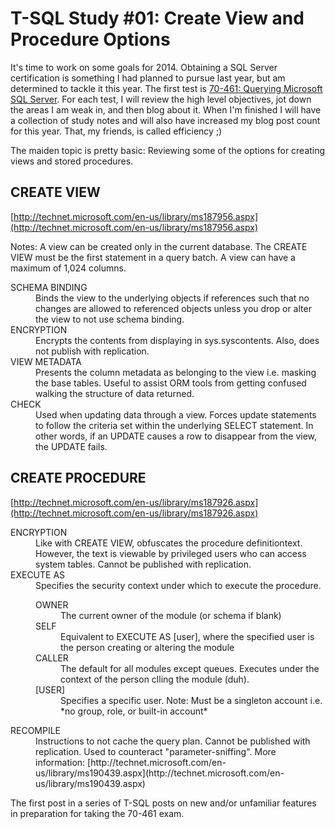 # T-SQL Study #01: Create View and Procedure Options


It's time to work on some goals for 2014. Obtaining a SQL Server certification is something I had planned to pursue last year, but am determined to tackle it this year. The first test is [70-461: Querying Microsoft SQL Server](http://www.microsoft.com/learning/en-us/exam-70-461.aspx). For each test, I will review the high level objectives, jot down the areas I am weak in, and then blog about it. When I'm finished I will have a collection of study notes and will also have increased my blog post count for this year. That, my friends, is called efficiency ;)



The maiden topic is pretty basic: Reviewing some of the options for creating views and stored procedures.


## CREATE VIEW

[http://technet.microsoft.com/en-us/library/ms187956.aspx](http://technet.microsoft.com/en-us/library/ms187956.aspx)


Notes: A view can be created only in the current database. The CREATE VIEW must be the first statement in a query batch. A view can have a maximum of 1,024 columns.

<!-- DL, DT, DD -->
<dl>
<dt>SCHEMA BINDING</dt>
<dd>Binds the view to the underlying objects if references such that no changes are allowed to referenced objects unless you drop  or alter the view to not use schema binding.</dd>
<dt>ENCRYPTION</dt>
<dd>Encrypts the contents from displaying in sys.syscontents. Also, does not publish with replication.</dd>
<dt>VIEW METADATA</dt>
<dd>Presents the column metadata as belonging to the view i.e. masking the base tables. Useful to assist ORM tools from getting confused walking the structure of data returned.</dd>
<dt>CHECK</dt>
<dd>Used when updating data through a view. Forces update statements to follow the criteria set within the underlying SELECT statement. In other words, if an UPDATE causes a row to disappear from the view, the UPDATE fails.</dd>
</dl>

## CREATE PROCEDURE

[http://technet.microsoft.com/en-us/library/ms187926.aspx](http://technet.microsoft.com/en-us/library/ms187926.aspx)

<dl>
<dt>ENCRYPTION</dt>
<dd>Like with CREATE VIEW, obfuscates the procedure definitiontext. However, the text is viewable by privileged users who can access system tables. Cannot be published with replication.</dd>
<dt>EXECUTE AS</dt>
<dd>Specifies the security context under which to execute the procedure.
<dl>
<dt>OWNER</dt>
<dd>The current owner of the module (or schema if blank)</dd>
<dt>SELF</dt>
<dd>Equivalent to EXECUTE AS [user], where the specified user is the person creating or altering the module</dd>
<dt>CALLER</dt>
<dd>The default for all modules except queues. Executes under the context of the person clling the module (duh).</dd>
<dt>[USER]</dt>
<dd>Specifies a specific user. Note: Must be a singleton account i.e. *no group, role, or built-in account*</dd>
<dl>
</dd>

<dt>RECOMPILE</dt>
<dd>Instructions to not cache the query plan. Cannot be published with replication. Used to counteract "parameter-sniffing". More information: [http://technet.microsoft.com/en-us/library/ms190439.aspx](http://technet.microsoft.com/en-us/library/ms190439.aspx)</dd>
</dl> 
The first post in a series of T-SQL posts on new and/or unfamiliar features in preparation for taking the 70-461 exam.

